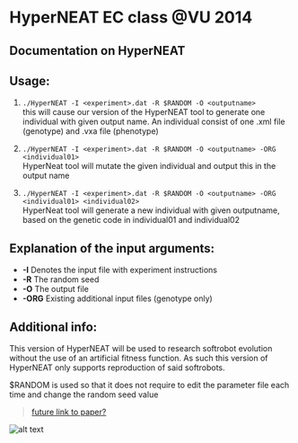HyperNEAT EC class @VU 2014 
===========================
Documentation on HyperNEAT
---------------------------

## Usage:  

1. `./HyperNEAT -I <experiment>.dat -R $RANDOM -O <outputname>`   
this will cause our version of the HyperNEAT tool to generate one individual with given output name. An individual consist of one .xml file (genotype) and .vxa file (phenotype)

2. `./HyperNEAT -I <experiment>.dat -R $RANDOM -O <outputname> -ORG <individual01>`   
HyperNeat tool will mutate the given individual and output this in the output name  
 
3. `./HyperNEAT -I <experiment>.dat -R $RANDOM -O <outputname> -ORG <individual01> <individual02>`   
HyperNeat tool will generate a new individual with given outputname, based on the genetic code in individual01 and individual02  

## Explanation of the input arguments:

* **-I** Denotes the input file with experiment instructions
* **-R** The random seed
* **-O** The output file
* **-ORG** Existing additional input files (genotype only)


## Additional info:

This version of HyperNEAT will be used to research softrobot evolution without the use of an artificial fitness function. 
As such this version of HyperNEAT only supports reproduction of said softrobots.  

$RANDOM is used so that it does not require to edit the parameter file each time and change the random seed value 

>[future link to paper?](www.vu.nl) 

![alt text](http://cdn9.staztic.com/app/i/1799/1799385/dna-wallpaper-407822-l-124x124.png)

